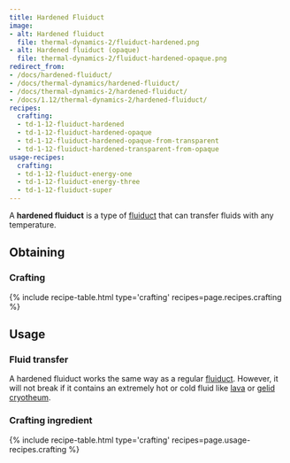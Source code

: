 ```yaml
---
title: Hardened Fluiduct
image:
- alt: Hardened fluiduct
  file: thermal-dynamics-2/fluiduct-hardened.png
- alt: Hardened fluiduct (opaque)
  file: thermal-dynamics-2/fluiduct-hardened-opaque.png
redirect_from:
- /docs/hardened-fluiduct/
- /docs/thermal-dynamics/hardened-fluiduct/
- /docs/thermal-dynamics-2/hardened-fluiduct/
- /docs/1.12/thermal-dynamics-2/hardened-fluiduct/
recipes:
  crafting:
  - td-1-12-fluiduct-hardened
  - td-1-12-fluiduct-hardened-opaque
  - td-1-12-fluiduct-hardened-opaque-from-transparent
  - td-1-12-fluiduct-hardened-transparent-from-opaque
usage-recipes:
  crafting:
  - td-1-12-fluiduct-energy-one
  - td-1-12-fluiduct-energy-three
  - td-1-12-fluiduct-super
---
```


A **hardened fluiduct** is a type of [fluiduct](/docs/1.12/thermal-dynamics/fluiduct/) that can
transfer fluids with any temperature.


Obtaining
---------

### Crafting
{% include recipe-table.html type='crafting' recipes=page.recipes.crafting %}


Usage
-----

### Fluid transfer
A hardened fluiduct works the same way as a regular [fluiduct](/docs/1.12/thermal-dynamics/fluiduct/).
However, it will not break if it contains an extremely hot or cold fluid like
[lava](https://minecraft.gamepedia.com/Lava) or [gelid
cryotheum](/docs/1.12/thermal-foundation/gelid-cryotheum/).

### Crafting ingredient
{% include recipe-table.html type='crafting' recipes=page.usage-recipes.crafting %}
